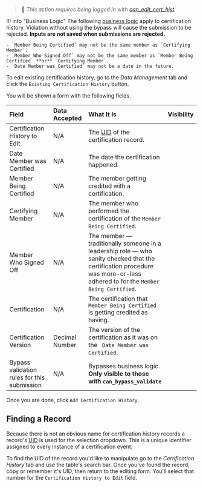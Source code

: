 > 🔑 *This action requires being logged in with [can_edit_cert_hist](../guides/permissions.md#basic-permissions).*

!!! info "Business Logic"
    The following [business logic](../guides/business-logic.md) apply to certification history. Violation without using the bypass will cause the submission to be rejected. **Inputs are not saved when submissions are rejected.**
    
    - `Member Being Certified` may not be the same member as `Certifying Member`.
    - `Member Who Signed Off` may not be the same member as `Member Being Certified` **or** `Certifying Member`.
    - `Date Member was Certified` may not be a date in the future.

To edit existing certification history, go to the *Data Management* tab and click the `Existing Certification History` button.

You will be shown a form with the following fields. 

| Field | Data Accepted | What It Is | Visibility |
| :--------- | :----------- | :----------- | :----------- |
| Certification History to Edit | N/A | The [UID](search-history.md) of the certification record. |
| Date Member was Certified | N/A | The date the certification happened. |
| Member Being Certified | N/A |  The member getting credited with a certification. | 
| Certifying Member | N/A | The member who performed the certification of the `Member Being Certified`. |
| Member Who Signed Off | N/A | The member — traditionally someone in a leadership role — who sanity checked that the certification procedure was more-or-less adhered to for the `Member Being Certified`. |
| Certification | N/A | The certification that `Member Being Certified` is getting credited as having. |
| Certification Version | Decimal Number | The version of the certification as it was on the ` Date Member was Certified`. |
| Bypass validation rules for this submission | N/A | Bypasses business logic. **Only visible to those with `can_bypass_validate`** |

Once you are done, click `Add Certification History`. 

## Finding a Record 
Because there is not an obvious name for certification history records a record's [UID](search-history.md) is used for the selection dropdown. This is a unique identifier assigned to every instance of a certification event. 

To find the UID of the record you'd like to manipulate go to the *Certification History* tab and use the table's search bar. Once you've found the record, copy or remember it's UID, then return to the editing form. You'll select that number for the `Certification History to Edit` field.
